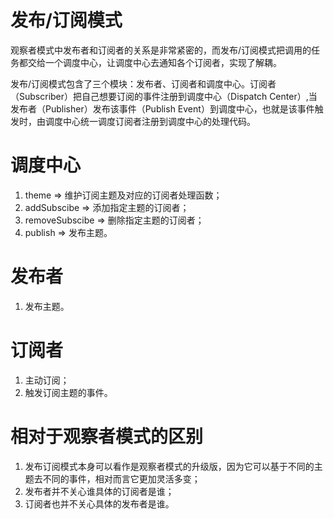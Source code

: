 # 发布/订阅模式
观察者模式中发布者和订阅者的关系是非常紧密的，而发布/订阅模式把调用的任务都交给一个调度中心，让调度中心去通知各个订阅者，实现了解耦。

发布/订阅模式包含了三个模块：发布者、订阅者和调度中心。订阅者（Subscriber）把自己想要订阅的事件注册到调度中心（Dispatch Center）,当发布者（Publisher）发布该事件（Publish Event）到调度中心，也就是该事件触发时，由调度中心统一调度订阅者注册到调度中心的处理代码。

# 调度中心
1. theme => 维护订阅主题及对应的订阅者处理函数；
2. addSubscibe => 添加指定主题的订阅者；
3. removeSubscibe => 删除指定主题的订阅者；
4. publish => 发布主题。

# 发布者
1. 发布主题。

# 订阅者
1. 主动订阅；
2. 触发订阅主题的事件。

# 相对于观察者模式的区别
1. 发布订阅模式本身可以看作是观察者模式的升级版，因为它可以基于不同的主题去不同的事件，相对而言它更加灵活多变；
2. 发布者并不关心谁具体的订阅者是谁；
3. 订阅者也并不关心具体的发布者是谁。